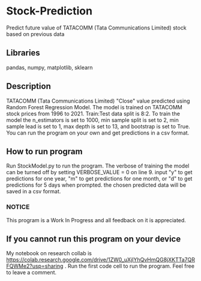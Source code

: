 # Stock-Prediction
Predict future value of TATACOMM (Tata Communications Limited) stock based on previous data

## Libraries
pandas, numpy, matplotlib, sklearn

## Description
TATACOMM (Tata Communications Limited) "Close" value predicted using Random Forest Regression Model.  The model is trained on TATACOMM stock prices from 1996 to 2021.  Train:Test data split is 8:2.  To train the model the n_estimators is set to 1000, min sample split is set to 2, min sample lead is set to 1, max depth is set to 13, and bootstrap is set to True.  You can run the program on your own and get predictions in a csv format.

## How to run program
Run StockModel.py to run the program.  The verbose of training the model can be turned off by setting VERBOSE_VALUE = 0 on line 9.  input "y" to get predictions for one year, "m" to get predictions for one month, or "d" to get predictions for 5 days when prompted.  the chosen predicted data will be saved in a csv format.

### NOTICE
This program is a Work In Progress and all feedback on it is appreciated.

## If you cannot run this program on your device
My notebook on research collab is https://colab.research.google.com/drive/1ZW0_uXjIYhQvHmQG8jXKTTa7QRFQWMe2?usp=sharing .  Run the first code cell to run the program.  Feel free to leave a comment.
